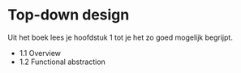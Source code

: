 # Top-down design

Uit het boek lees je hoofdstuk 1 tot je het zo goed mogelijk begrijpt.

- 1.1 Overview
- 1.2 Functional abstraction

